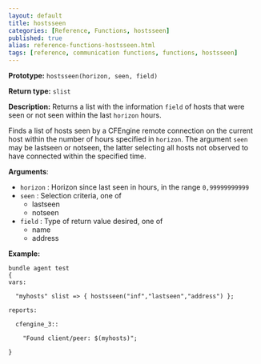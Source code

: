```yaml
---
layout: default
title: hostsseen
categories: [Reference, Functions, hostsseen]
published: true
alias: reference-functions-hostsseen.html
tags: [reference, communication functions, functions, hostsseen]
---
```


**Prototype:** `hostsseen(horizon, seen, field)`

**Return type:** `slist`

**Description:** Returns a list with the information `field` of hosts that were seen or not seen within the last `horizon` hours.

Finds a list of hosts seen by a CFEngine remote connection on the current host 
within the number of hours specified in `horizon`. The argument `seen` may be 
lastseen or notseen, the latter selecting all hosts not observed to have 
connected within the specified time.

**Arguments**:

* `horizon` : Horizon since last seen in hours, in the range `0,99999999999`
* `seen` : Selection criteria, one of
    * lastseen
    * notseen   
* `field` : Type of return value desired, one of
    * name
    * address   

**Example:**

```cf3
bundle agent test
{
vars:

  "myhosts" slist => { hostsseen("inf","lastseen","address") };

reports:

  cfengine_3::

    "Found client/peer: $(myhosts)";

}
```
